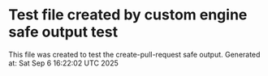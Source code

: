 # Test file created by custom engine safe output test
This file was created to test the create-pull-request safe output.
Generated at: Sat Sep  6 16:22:02 UTC 2025

